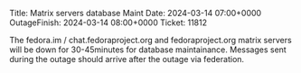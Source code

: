 Title: Matrix servers database Maint
Date: 2024-03-14 07:00+0000
OutageFinish: 2024-03-14 08:00+0000
Ticket: 11812

The fedora.im / chat.fedoraproject.org and fedoraproject.org
matrix servers will be down for 30-45minutes for database maintainance.
Messages sent during the outage should arrive after the outage via federation.

